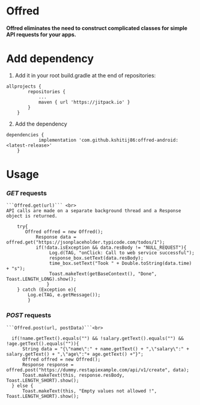 # Offred

#### Offred eliminates the need to construct complicated classes for simple API requests for your apps. 

# Add dependency

1. Add it in your root build.gradle at the end of repositories:
```
allprojects {
		repositories {
			...
			maven { url 'https://jitpack.io' }
		}
	}
```

2. Add the dependency
```
dependencies {
	        implementation 'com.github.kshitij86:offred-android:<latest-release>'
	}
```


# Usage

### _GET_ requests

    ```Offred.get(url)``` <br>
    API calls are made on a separate background thread and a Response object is returned.

```
	try{
	   Offred offred = new Offred();
           Response data = offred.get("https://jsonplaceholder.typicode.com/todos/1");
           if(!data.isException && data.resBody != "NULL_REQUEST"){
            	Log.d(TAG, "onClick: Call to web service successful");
                response_box.setText(data.resBody);
                time_box.setText("Took " + Double.toString(data.time) + "s");
                Toast.makeText(getBaseContext(), "Done", Toast.LENGTH_LONG).show();
               }
	} catch (Exception e){
	    Log.e(TAG, e.getMessage());
        }
```

### _POST_ requests
    ```Offred.post(url, postData)```<br>
  
```
  if(!name.getText().equals("") && !salary.getText().equals("") && !age.getText().equals("")){
      String data = "{\"name\":" + name.getText() + ",\"salary\":" + salary.getText() + ",\"age\":"+ age.getText() +"}";
      Offred offred = new Offred();
      Response response = offred.post("https://dummy.restapiexample.com/api/v1/create", data);
      Toast.makeText(this, response.resBody, Toast.LENGTH_SHORT).show();
  } else {
      Toast.makeText(this, "Empty values not allowed !", Toast.LENGTH_SHORT).show();
  
```
